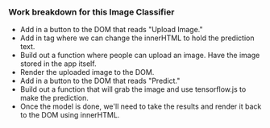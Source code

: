 ### Work breakdown for this Image Classifier

* Add in a button to the DOM that reads "Upload Image."
* Add in tag where we can change the innerHTML to hold the prediction text.
* Build out a function where people can upload an image. Have the image stored in the app itself.
* Render the uploaded image to the DOM.
* Add in a button to the DOM that reads "Predict."
* Build out a function that will grab the image and use tensorflow.js to make the prediction.
* Once the model is done, we'll need to take the results and render it back to the DOM using innerHTML.
